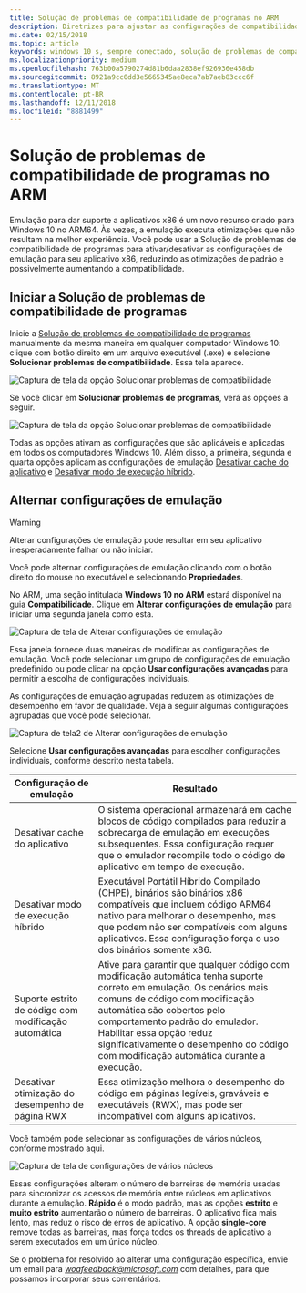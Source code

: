 ```yaml
---
title: Solução de problemas de compatibilidade de programas no ARM
description: Diretrizes para ajustar as configurações de compatibilidade se seu aplicativo não estiver funcionando corretamente no ARM
ms.date: 02/15/2018
ms.topic: article
keywords: windows 10 s, sempre conectado, solução de problemas de compatibilidade, windows no ARM
ms.localizationpriority: medium
ms.openlocfilehash: 763b00a5790274d81b6daa2838ef926936e458db
ms.sourcegitcommit: 8921a9cc0dd3e5665345ae8eca7ab7aeb83ccc6f
ms.translationtype: MT
ms.contentlocale: pt-BR
ms.lasthandoff: 12/11/2018
ms.locfileid: "8881499"
---
```

# <a name="program-compatibility-troubleshooter-on-arm"></a>Solução de problemas de compatibilidade de programas no ARM
Emulação para dar suporte a aplicativos x86 é um novo recurso criado para Windows 10 no ARM64. Às vezes, a emulação executa otimizações que não resultam na melhor experiência. Você pode usar a Solução de problemas de compatibilidade de programas para ativar/desativar as configurações de emulação para seu aplicativo x86, reduzindo as otimizações de padrão e possivelmente aumentando a compatibilidade.

## <a name="start-the-program-compatibility-troubleshooter"></a>Iniciar a Solução de problemas de compatibilidade de programas
Inicie a [Solução de problemas de compatibilidade de programas](https://support.microsoft.com/en-us/help/15078/windows-make-older-programs-compatible) manualmente da mesma maneira em qualquer computador Windows 10: clique com botão direito em um arquivo executável (.exe) e selecione **Solucionar problemas de compatibilidade**. Essa tela aparece.

![Captura de tela da opção Solucionar problemas de compatibilidade](images/arm/Capture4.png)

Se você clicar em **Solucionar problemas de programas**, verá as opções a seguir.

![Captura de tela da opção Solucionar problemas de compatibilidade](images/arm/Capture5.png)

Todas as opções ativam as configurações que são aplicáveis e aplicadas em todos os computadores Windows 10. Além disso, a primeira, segunda e quarta opções aplicam as configurações de emulação [Desativar cache do aplicativo](#disable-app-cache) e [Desativar modo de execução híbrido](#disable-hybrid-exec-mode).

## <a name="toggling-emulation-settings"></a>Alternar configurações de emulação
> [!WARNING]
> Alterar configurações de emulação pode resultar em seu aplicativo inesperadamente falhar ou não iniciar.

Você pode alternar configurações de emulação clicando com o botão direito do mouse no executável e selecionando **Propriedades**.

No ARM, uma seção intitulada **Windows 10 no ARM** estará disponível na guia **Compatibilidade**. Clique em **Alterar configurações de emulação** para iniciar uma segunda janela como esta.

![Captura de tela de Alterar configurações de emulação](images/arm/Capture.png)

Essa janela fornece duas maneiras de modificar as configurações de emulação. Você pode selecionar um grupo de configurações de emulação predefinido ou pode clicar na opção **Usar configurações avançadas** para permitir a escolha de configurações individuais.

As configurações de emulação agrupadas reduzem as otimizações de desempenho em favor de qualidade. Veja a seguir algumas configurações agrupadas que você pode selecionar.

![Captura de tela2 de Alterar configurações de emulação](images/arm/Capture2.png)

Selecione **Usar configurações avançadas** para escolher configurações individuais, conforme descrito nesta tabela.

| Configuração de emulação | Resultado |
| ----------------- | ----------- |
| <p id="disable-app-cache">Desativar cache do aplicativo</p> | O sistema operacional armazenará em cache blocos de código compilados para reduzir a sobrecarga de emulação em execuções subsequentes. Essa configuração requer que o emulador recompile todo o código de aplicativo em tempo de execução. |
| <p id="disable-hybrid-exec-mode">Desativar modo de execução híbrido</p> | Executável Portátil Híbrido Compilado (CHPE), binários são binários x86 compatíveis que incluem código ARM64 nativo para melhorar o desempenho, mas que podem não ser compatíveis com alguns aplicativos. Essa configuração força o uso dos binários somente x86. |
| Suporte estrito de código com modificação automática | Ative para garantir que qualquer código com modificação automática tenha suporte correto em emulação. Os cenários mais comuns de código com modificação automática são cobertos pelo comportamento padrão do emulador. Habilitar essa opção reduz significativamente o desempenho do código com modificação automática durante a execução. |
| Desativar otimização do desempenho de página RWX | Essa otimização melhora o desempenho do código em páginas legíveis, graváveis e executáveis (RWX), mas pode ser incompatível com alguns aplicativos. |

Você também pode selecionar as configurações de vários núcleos, conforme mostrado aqui.

![Captura de tela de configurações de vários núcleos](images/arm/Capture3.png)

Essas configurações alteram o número de barreiras de memória usadas para sincronizar os acessos de memória entre núcleos em aplicativos durante a emulação. **Rápido** é o modo padrão, mas as opções **estrito** e **muito estrito** aumentarão o número de barreiras. O aplicativo fica mais lento, mas reduz o risco de erros de aplicativo. A opção **single-core** remove todas as barreiras, mas força todos os threads de aplicativo a serem executados em um único núcleo.

Se o problema for resolvido ao alterar uma configuração específica, envie um email para *woafeedback@microsoft.com* com detalhes, para que possamos incorporar seus comentários.